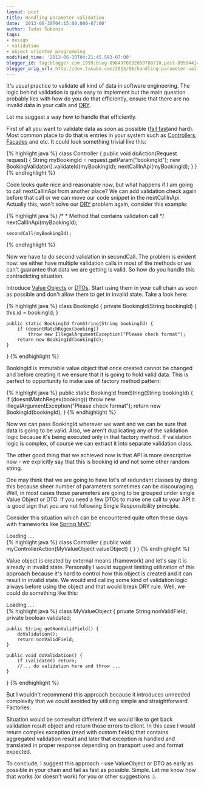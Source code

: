 ```yaml
---
layout: post
title: Handling parameter validation
date: '2013-06-30T04:15:00.000-07:00'
author: Tadas Šubonis
tags:
- design
- validation
- object oriented programming
modified_time: '2013-06-30T04:21:45.593-07:00'
blogger_id: tag:blogger.com,1999:blog-8984970032050788710.post-8950441405396564928
blogger_orig_url: http://dev.tasubo.com/2013/06/handling-parameter-validation.html
---
```


 It's usual practice to validate all kind of data in software engineering. The logic behind validation is quite easy to implement but the main question probably lies with how do you do that efficiently, ensure that there are no invalid data in your calls and [DRY](http://en.wikipedia.org/wiki/Don't_repeat_yourself).  

Let me suggest a way how to handle that efficiently.  

First of all you want to validate data as soon as possible
 ([fail fast](http://en.wikipedia.org/wiki/Fail-fast)and hard).
  Most common place to do that is entries in your system such as 
  [Controllers](https://en.wikipedia.org/wiki/Model%E2%80%93View%E2%80%93Controller), [Facades](http://en.wikipedia.org/wiki/Facade_pattern) 
and etc. It could look something trivial like this:  

{% highlight java %}
class Controller {
    public void doAction(Request request) {
        String myBookingId = request.getParam("bookingId");
        new BookingValidator().validateId(myBookingId);
        nextCallInApi(myBookingId);
    }
}
{% endhighlight %}

Code looks quite nice and reasonable now, but what happens if I
 am going to call nextCallInApi from another place? We can add validation check again 
 before that call or we can move our code snippet in the nextCallInApi. Actually this, won't solve our
  [DRY](http://en.wikipedia.org/wiki/Don't_repeat_yourself) problem again, consider this example:  

{% highlight java %}
    /*
    * Method that contains validation call
    */
    nextCallInApi(myBookingId);

    secondCall(myBookingId);
{% endhighlight %}

Now we have to do second validation in secondCall. 
The problem is evident now: we either have multiple validation calls in most of the methods or we can't
 guarantee that data we are getting is valid. So how do you handle this contradicting situation.  

Introduce [Value Objects](http://en.wikipedia.org/wiki/Value_object) or 
[DTOs](http://en.wikipedia.org/wiki/Data_transfer_object). Start using them in your 
call chain as soon as possible and don't allow them to get in invalid state. Take a look here:  

{% highlight java %}
class BookingId {
    private BookingId(String bookingId) {
        this.id = bookingId;
    }

    public static BookingId fromString(String bookingId) {
        if (doesntMatchRegex(booking))
            throw new IllegalArgumentException("Please check format");
        return new BookingId(bookingId);
    }
}
{% endhighlight %}

BookingId is immutable value object that once created cannot be changed and before creating it we ensure that it is going to hold valid data.
 This is perfect to opportunity to make use of factory method pattern:  

{% highlight java %}
    public static BookingId fromString(String bookingId) {
        if (doesntMatchRegex(booking))
            throw new IllegalArgumentException("Please check format");
        return new BookingId(bookingId);
    }
{% endhighlight %}

Now we can pass BookingId wherever we want and we can be sure that data is going to be valid. Also, we aren't 
duplicating any of the validation logic because it's being executed only in that factory method. If validation logic is 
complex, of course we can extract it into separate validation class.  

The other good thing that we achieved now is that API is more descriptive now - we explicitly say that this is 
booking id and not some other random string.  

One may think that we are going to have lot's of redundant classes by doing this because sheer number of parameters 
sometimes can be discouraging. Well, in most cases those parameters are going to be grouped under single Value Object or DTO. If you need a 
few DTOs to make one call to your API it is good sign that you are not following Single Responsibility principle.  

Consider this situation which can be encountered 
quite often these days with frameworks like [Spring MVC](http://static.springsource.org/spring/docs/3.2.x/spring-framework-reference/html/mvc.html):  

<div class="gistLoad" data-id="5894768">Loading ....</div>
{% highlight java %}
class Controller {
    public void myControllerAction(MyValueObject valueObject) {
    }
}
{% endhighlight %}

Value object is created by external means (framework) and let's say it is already in invalid state. Personally I would
 suggest limiting utilization of this approach because it's hard to control how this object is created
  and it can result in invalid state. We would end calling some kind of validation logic always before using 
  the object and that would break DRY rule. Well, we could do something like this:  

<div class="gistLoad" data-id="5894769">Loading ....</div>
{% highlight java %}
class MyValueObject {
    private String nonValidField;
    private boolean validated;

    public String getNonValidField() {
        doValidation();
        return nonValidField;
    }

    public void doValidation() {
        if (validated) return;
        //... do validation here and throw ...
    }
}
{% endhighlight %}

But I wouldn't recommend this approach because it introduces unneeded complexity that we could avoided by utilizing simple and straightforward Factories.  

Situation would be somewhat different if we would like to get back 
validation result object and return those errors to client. In this case I would
 return complex exception (read with custom fields) that contains aggregated 
 validation result and later that exception is handled and translated in proper response depending on transport used and format expected.  

To conclude, I suggest this approach - use ValueObject or DTO as early as possible
 in your chain and fail as fast as possible. Simple. Let me know how that works 
 (or doesn't work) for you or other suggestions :).